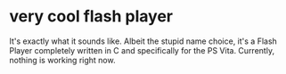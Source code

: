 # very cool flash player

It's exactly what it sounds like. Albeit the stupid name choice, it's a Flash Player completely written in C and specifically for the PS Vita.
Currently, nothing is working right now.
